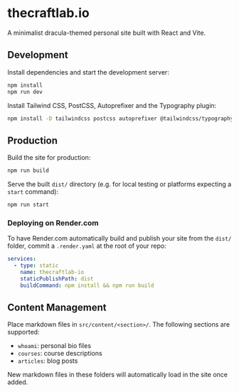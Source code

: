 # thecraftlab.io

A minimalist dracula-themed personal site built with React and Vite.

## Development

Install dependencies and start the development server:

```bash
npm install
npm run dev
```

Install Tailwind CSS, PostCSS, Autoprefixer and the Typography plugin:

```bash
npm install -D tailwindcss postcss autoprefixer @tailwindcss/typography
```

## Production

Build the site for production:

```bash
npm run build
```
Serve the built `dist/` directory (e.g. for local testing or platforms expecting a `start` command):

```bash
npm run start
```

### Deploying on Render.com

To have Render.com automatically build and publish your site from the `dist/` folder, commit a `.render.yaml` at the root of your repo:

```yaml
services:
  - type: static
    name: thecraftlab-io
    staticPublishPath: dist
    buildCommand: npm install && npm run build
```
## Content Management

Place markdown files in `src/content/<section>/`. The following sections are supported:

- `whoami`: personal bio files
- `courses`: course descriptions
- `articles`: blog posts

New markdown files in these folders will automatically load in the site once added.
